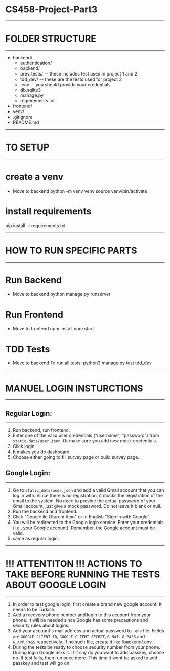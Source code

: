 # CS458-Project-Part3

----------------------------------------------------------------------------------
# FOLDER STRUCTURE
----------------------------------------------------------------------------------
- backend/
  - authentication/ 
  - backend/
  - prev_tests/ -- these includes test used in project 1 and 2.
  - tdd_dev/ -- these are the tests used for project 3
  - .env -- you should provide your credentials
  - db.sqlite3
  - manage.py
  - requirements.txt
- frontend/
- venv/
- .gitignore
- README.md



----------------------------------------------------------------------------------
# TO SETUP
----------------------------------------------------------------------------------
# create a venv
- Move to backend 
python -m venv venv
source venv/bin/activate


# install requirements
pip install -r requirements.txt


----------------------------------------------------------------------------------
# HOW TO RUN SPECIFIC PARTS
----------------------------------------------------------------------------------
# Run Backend
-  Move to backend
python manage.py runserver


# Run Frontend
-  Move to frontend
npm install
npm start


# TDD Tests
- Move to backend 
To run all tests: python3 manage.py test tdd_dev 


----------------------------------------------------------------------------------
# MANUEL LOGIN INSTURCTIONS
----------------------------------------------------------------------------------
## Regular Login:
-------------------------
1. Run backend, run frontend.
2. Enter one of the valid user credentials ("username", "password") from `static_data/user.json`. Or make sure you add new mock credentials.
3. Click login.
4. It makes you do dashboard.
5. Choose either going to fill survey page or build survey page.


## Google Login:
-------------------------
1. Go to `static_data/user.json` and add a valid Gmail account that you can log in with. Since there is no registration, it mocks the registration of the email to the system. No need to provide the actual password of your Gmail account, just give a mock password. Do not leave it blank or null.
2. Run the backend and frontend.
3. Click "Google ile Oturum Açın" or in English "Sign in with Google".
4. You will be redirected to the Google login service. Enter your credentials (i.e., your Google account). Remember, the Google account must be valid.
5. same as regular login.


----------------------------------------------------------------------------------
# !!! ATTENTITON !!! ACTIONS TO TAKE BEFORE RUNNING THE TESTS ABOUT GOOGLE LOGIN 
----------------------------------------------------------------------------------
1. In order to test google login, first create a brand new google account. It needs to be Turkish.
2. Add a recovery phone number and login to this account from your phone. It will be needed since Google has some precautions and security rules about logins.
3. Add your account's mail address and actual password to `.env` file. Fields are `GOOGLE_CLIENT_ID`, `GOOGLE_CLIENT_SECRET`, `G_MAIL` `G_PASS` and `G_APP_PASS` respectively. If no such file, create it like /backend/.env
4. During the tests be ready to choose security number from your phone. During login Google asks it. If it say do you want to add passkey, choose no. If test fails, then run once more. This time it wont be asked to add passkey and test will go on.